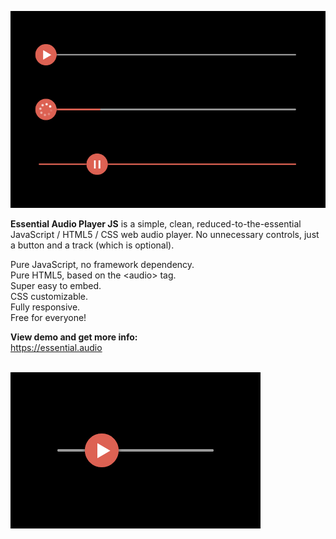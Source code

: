 <a href="https://essential.audio" target="_blank"><img src="https://github.com/Freeedle/Essential-Audio-Player/blob/main/screenshots/Essential_Audio_Player_Screenshot_3.jpg" alt="Essential Audio Player JS is a simple, clean, reduced-to-the-essential JavaScript / HTML5 / CSS web audio player."></a>

<strong>Essential Audio Player JS</strong> is a simple, clean, reduced-to-the-essential JavaScript / HTML5 / CSS web audio player. No unnecessary controls, just a button and a track (which is optional).

Pure JavaScript, no framework dependency.<br />
Pure HTML5, based on the &lt;audio&gt; tag.<br />
Super easy to embed.<br />
CSS customizable.<br />
Fully responsive.<br />
Free for everyone!<br />

<strong>View demo and get more info:</strong><br />
https://essential.audio

<br />
<a href="https://essential.audio" target="_blank"><img src="https://github.com/Freeedle/Essential-Audio-Player/blob/main/screenshots/Essential_Audio_Player_Screenshot_1_small.jpg" alt="Essential Audio Player JS is a simple, clean, reduced-to-the-essential JavaScript / HTML5 / CSS web audio player."></a>
